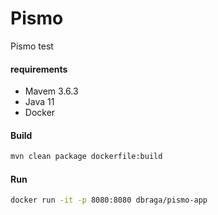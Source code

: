 # Pismo
Pismo test

#### requirements
- Mavem 3.6.3
- Java 11
- Docker

#### Build
```sh
mvn clean package dockerfile:build
```
#### Run
```sh
docker run -it -p 8080:8080 dbraga/pismo-app
```